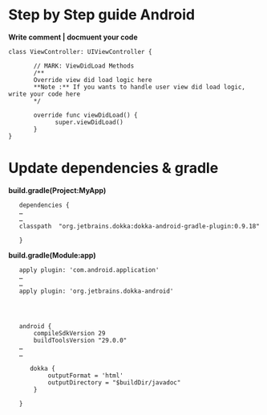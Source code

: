 # Step by Step guide Android

**Write comment | docmuent your code**

    class ViewController: UIViewController {

           // MARK: ViewDidLoad Methods
           /**
           Override view did load logic here
           **Note :** If you wants to handle user view did load logic, write your code here
           */

           override func viewDidLoad() {
                 super.viewDidLoad()
           }
    }

# Update dependencies & gradle
**build.gradle(Project:MyApp)**

       dependencies {
       …
       …
       classpath  "org.jetbrains.dokka:dokka-android-gradle-plugin:0.9.18"

       }

**build.gradle(Module:app)**

       apply plugin: 'com.android.application'
       …
       …
       apply plugin: 'org.jetbrains.dokka-android'




       android {
           compileSdkVersion 29
           buildToolsVersion "29.0.0"
       …
       …

          dokka {
               outputFormat = 'html'
               outputDirectory = "$buildDir/javadoc"
           }

       }

